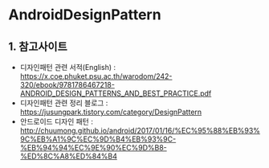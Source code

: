 # AndroidDesignPattern

## 1. 참고사이트
 - 디자인패턴 관련 서적(English) : https://x.coe.phuket.psu.ac.th/warodom/242-320/ebook/9781786467218-ANDROID_DESIGN_PATTERNS_AND_BEST_PRACTICE.pdf
 - 디자인패턴 관련 정리 블로그 : https://jusungpark.tistory.com/category/DesignPattern
 - 안드로이드 디자인 패턴 : http://chuumong.github.io/android/2017/01/16/%EC%95%88%EB%93%9C%EB%A1%9C%EC%9D%B4%EB%93%9C-%EB%94%94%EC%9E%90%EC%9D%B8-%ED%8C%A8%ED%84%B4